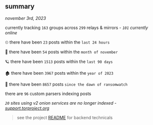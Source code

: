 
## summary
_november 3rd, 2023_

currently tracking `163` groups across `299` relays & mirrors - _`101` currently online_

⏲ there have been `23` posts within the `last 24 hours`

🦈 there have been `54` posts within the `month of november`

🪐 there have been `1513` posts within the `last 90 days`

🏚 there have been `3967` posts within the `year of 2023`

🦕 there have been `8657` posts `since the dawn of ransomwatch`

there are `96` custom parsers indexing posts

_`20` sites using v2 onion services are no longer indexed - [support.torproject.org](https://support.torproject.org/onionservices/v2-deprecation/)_

> see the project [README](https://github.com/joshhighet/ransomwatch#ransomwatch--) for backend technicals
